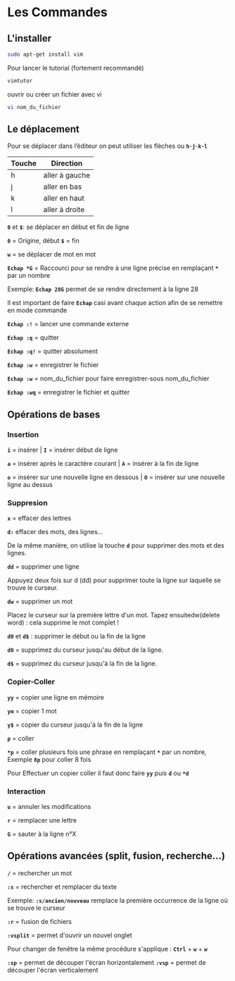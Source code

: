 # Les Commandes

## L'installer 

```bash
sudo apt-get install vim
```

Pour lancer le tutorial (fortement recommandé)

```bash
vimtutor
```

ouvrir ou créer un fichier avec vi 

```bash 
vi nom_du_fichier
```

## Le déplacement

Pour se déplacer dans l’éditeur on peut utiliser les flèches ou **`h`**-**`j`**-**`k`**-**`l`**

|  Touche | Direction  |
|---|---|
| h  | aller à gauche  |
| j  | aller en bas |
| k  | aller en haut |
| l  | aller à droite  |


**`0`** et **`$`**: se déplacer en début et fin de ligne

**`0`** = Origine, début
**`$`** = fin

**`w`** = se déplacer de mot en mot


**``Echap *G``** = Raccourci pour se rendre à une ligne précise en remplaçant **``*``** par un nombre

Exemple: **``Echap 28G``** permet de se rendre directement à la ligne 28

Il est important de faire **``Echap``** casi avant chaque action afin de se remettre en mode commande

**``Echap :!``** = lancer une commande externe

**``Echap :q``** = quitter

**``Echap :q!``** = quitter absolument

**``Echap :w``** = enregistrer le fichier

**``Echap :w``** = nom_du_fichier pour faire enregistrer-sous nom_du_fichier

**``Echap :wq``** = enregistrer le fichier et quitter 


## Opérations de bases

###  Insertion

**`i`** = insérer | 
**`I`** = insérer début de ligne

**`a`** = insérer aprés le caractére courant | 
**`A`** = insérer à la fin de ligne 

**`o`** = insérer sur une nouvelle ligne en dessous | 
**`O`** = insérer sur une nouvelle ligne au dessus


### Suppresion

**`x`** = effacer des lettres 

**`d:`** effacer des mots, des lignes…

De la même manière, on utilise la touche **`d`** pour supprimer des mots et des lignes.

**`dd`** = supprimer une ligne

Appuyez deux fois sur d (dd) pour supprimer toute la ligne sur laquelle se trouve le curseur.

**`dw`** = supprimer un mot

Placez le curseur sur la première lettre d'un mot. Tapez ensuitedw(delete word) : cela supprime le mot complet !

**`d0`** et **`d$`** : supprimer le début ou la fin de la ligne

**`d0`** = supprimez du curseur jusqu'au début de la ligne.

**`d$`** = supprimez du curseur jusqu'à la fin de la ligne.


### Copier-Coller

**`yy`** = copier une ligne en mémoire 

**`ym`** = copier 1 mot 

**`y$`** = copier du curseur jusqu'à la fin de la ligne

**`p`** = coller

**`*p`** = coller plusieurs fois une phrase en remplaçant **`*`** par un nombre, Exemple **`8p`** pour coller 8 fois

Pour Effectuer un copier coller il faut donc faire **`yy`** puis **`d`** ou **`*d`**

### Interaction

**`u`** = annuler les modifications

**`r`** = remplacer une lettre

**`G`** = sauter à la ligne n°X

## Opérations avancées (split, fusion, recherche…)

**`/`** = rechercher un mot

**`:s`** = rechercher et remplacer du texte

Exemple: **``:s/ancien/nouveau``** remplace la première occurrence de la ligne où se trouve le curseur 

**``:r``** = fusion de fichiers

**`:vsplit`** = permet d'ouvrir un nouvel onglet

Pour changer de fenêtre la même procédure s'applique : **``Ctrl``** + **``w``** + **``w``**

**``:sp``** = permet de découper l'écran horizontalement 
**``:vsp``** = permet de découper l'écran verticalement





